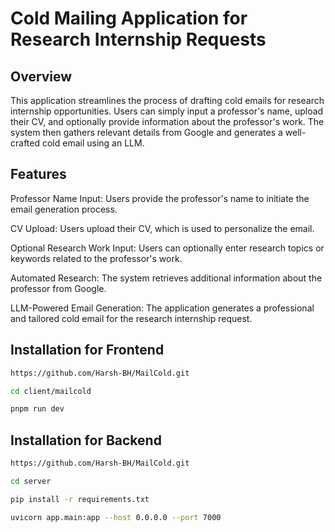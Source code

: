 
# Cold Mailing Application for Research Internship Requests

## Overview

This application streamlines the process of drafting cold emails for research internship opportunities. Users can simply input a professor's name, upload their CV, and optionally provide information about the professor's work. The system then gathers relevant details from Google and generates a well-crafted cold email using an LLM.

 ## Features

Professor Name Input: Users provide the professor's name to initiate the email generation process.

CV Upload: Users upload their CV, which is used to personalize the email.

Optional Research Work Input: Users can optionally enter research topics or keywords related to the professor's work.

Automated Research: The system retrieves additional information about the professor from Google.

LLM-Powered Email Generation: The application generates a professional and tailored cold email for the research internship request.

## Installation for Frontend


``` bash
https://github.com/Harsh-BH/MailCold.git

cd client/mailcold

pnpm run dev

```
## Installation for Backend


``` bash
https://github.com/Harsh-BH/MailCold.git

cd server

pip install -r requirements.txt

uvicorn app.main:app --host 0.0.0.0 --port 7000

```



